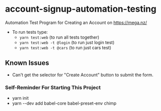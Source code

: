 # account-signup-automation-testing
Automation Test Program for Creating an Account on https://mega.nz/ 


- To run tests type:
    - `yarn test:web` (to run all tests together)
    - `yarn test:web -t @login` (to run just login test)
    - `yarn test:web -t @cars` (to run just cars test)


## Known Issues

- Can't get the selector for "Create Account" button to submit the form. 


### Self-Reminder For Starting This Project
- yarn init
- yarn --dev add babel-core babel-preset-env chimp
